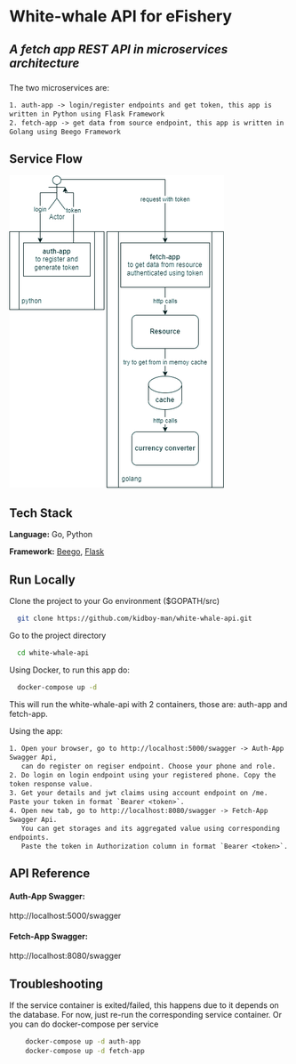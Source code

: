 
# White-whale API for eFishery

## _A fetch app REST API in microservices architecture_
###
The two microservices are: 
    
    1. auth-app -> login/register endpoints and get token, this app is written in Python using Flask Framework
    2. fetch-app -> get data from source endpoint, this app is written in Golang using Beego Framework



## Service Flow

![Service Flow](service-diagram.png)


## Tech Stack

**Language:** Go, Python

**Framework:** [Beego](https://github.com/beego/beego), [Flask](https://flask.palletsprojects.com/en/2.2.x/)


## Run Locally

Clone the project to your Go environment ($GOPATH/src)

```bash
  git clone https://github.com/kidboy-man/white-whale-api.git
```

Go to the project directory

```bash
  cd white-whale-api
```

Using Docker, to run this app do: 

```bash
  docker-compose up -d
```
This will run the white-whale-api with 2 containers, those are: auth-app and fetch-app.

Using the app:

    1. Open your browser, go to http://localhost:5000/swagger -> Auth-App Swagger Api,
       can do register on regiser endpoint. Choose your phone and role.
    2. Do login on login endpoint using your registered phone. Copy the token response value.
    3. Get your details and jwt claims using account endpoint on /me. Paste your token in format `Bearer <token>`.
    4. Open new tab, go to http://localhost:8080/swagger -> Fetch-App Swagger Api.
       You can get storages and its aggregated value using corresponding endpoints.
       Paste the token in Authorization column in format `Bearer <token>`.

## API Reference
#### Auth-App Swagger: 
http://localhost:5000/swagger
#### Fetch-App Swagger: 
http://localhost:8080/swagger


## Troubleshooting

If the service container is exited/failed, this happens due to it depends on the database. For now, just re-run the corresponding service container. Or you can do docker-compose per service

```bash
    docker-compose up -d auth-app
    docker-compose up -d fetch-app
```

